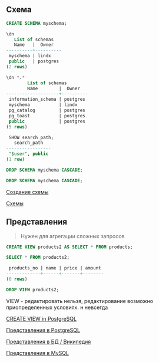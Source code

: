 ## Схема

```sql
CREATE SCHEMA myschema;
```

```sql
\dn
   List of schemas
   Name   |  Owner   
----------+----------
 myschema | lindx
 public   | postgres
(2 rows)
```

```sql
\dn *.*
        List of schemas
        Name        |  Owner   
--------------------+----------
 information_schema | postgres
 myschema           | lindx
 pg_catalog         | postgres
 pg_toast           | postgres
 public             | postgres
(5 rows)
```

```sql
 SHOW search_path;
   search_path   
-----------------
 "$user", public
(1 row)
```

```sql
DROP SCHEMA myschema CASCADE;
```

```sql
DROP SCHEMA myschema CASCADE;
```

[Создание схемы](https://postgrespro.ru/docs/postgrespro/12/sql-createschema)

[Схемы](https://postgresql.men/manual/ddl-schemas.html)

## Представления

> Нужен для агрегации сложных запросов

```sql
CREATE VIEW products2 AS SELECT * FROM products;
```

```sql
SELECT * FROM products2;

 products_no | name | price | amount 
-------------+------+-------+--------
(0 rows)
```

```sql
DROP VIEW products2;
```

VIEW - редактировать нельзя, редактирование возможно приопределенных условиях. н невсегда


[CREATE VIEW in PostgreSQL](https://www.postgresql.org/docs/current/sql-createview.html)
   
[Представления в PostgreSQL](https://postgresql.men/manual/tutorial-views.html)

[Представления в БД / Википедия](https://ru.wikipedia.org/wiki/Представление_(базы_данных))

[Представления в MySQL](https://habr.com/ru/post/47031/)

